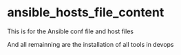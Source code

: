 # ansible_hosts_file_content


This is for the Ansible conf file and host files


And all remainning are the installation of all tools in devops 
